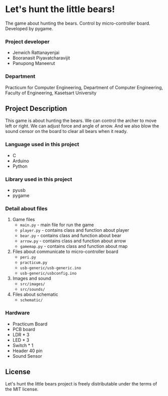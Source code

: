 # Let's hunt the little bears!

The game about hunting the bears. Control by micro-controller board. Developed by pygame.

### Project developer
* Jenwich Rattanayenjai
* Booranasit Piyavatcharavijit
* Panupong Maneerut

### Department
Practicum for Computer Engineering, Department of Computer Engineering, Faculty of Engineering, Kasetsart University

## Project Description
This game is about hunting the bears. We can control the archer to move left or right. We can adjust force and angle of arrow. And we also blow the sound censor on the board to clear all bears when it ready.

### Language used in this project
* C
* Arduino
* Python

### Library used in this project
* pyusb
* pygame

### Detail about files
1. Game files
	* `main.py` - main file for run the game
	* `player.py` - contains class and function about player
	* `bear.py` - contains class and function about bear
	* `arrow.py` - contains class and function about arrow
	* `gamemap.py` - contains class and function about map
2. Files about communicate to micro-controller board
	* `peri.py`
	* `practicum.py`
	* `usb-generic/usb-generic.ino`
	* `usb-generic/usbconfig.ino`
3. Images and sound
	* `src/images/`
	* `src/sounds/`
4. Files about schematic
	* `schematic/`

### Hardware
* Practicum Board
* PCB board
* LDR * 3
* LED * 3
* Switch * 1
* Header 40 pin
* Sound Sensor

## License
Let's hunt the little bears project is freely distributable under the terms of the MIT license.
